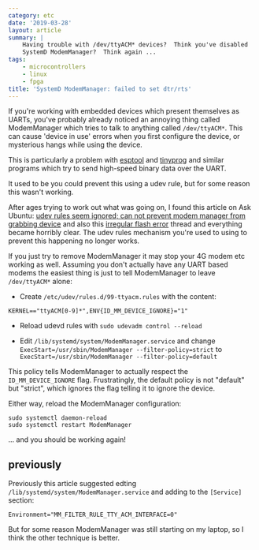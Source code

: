 ```yaml
---
category: etc
date: '2019-03-28'
layout: article
summary: |
    Having trouble with /dev/ttyACM* devices?  Think you've disabled
    SystemD ModemManager?  Think again ...
tags:
    - microcontrollers
    - linux
    - fpga
title: 'SystemD ModemManager: failed to set dtr/rts'
---
```


If you're working with embedded devices which present themselves as UARTs, you've
probably already noticed an annoying thing called ModemManager which tries to 
talk to anything called `/dev/ttyACM*`.  This can cause 'device in use' errors when
you first configure the device, or mysterious hangs while using the device.

This is particularly a problem with [esptool](https://github.com/espressif/esptool) 
and [tinyprog](https://github.com/tinyfpga/TinyFPGA-Bootloader/tree/master/programmer)
and similar programs which try to send high-speed binary data over the UART.

It used to be you could prevent this using a udev rule, but for some reason this wasn't
working.

After ages trying to work out what was going on, I found this article on
Ask Ubuntu: [udev rules seem ignored; can not prevent modem manager from grabbing device](https://askubuntu.com/questions/399263/udev-rules-seem-ignored-can-not-prevent-modem-manager-from-grabbing-device)
and also this [irregular flash error](https://discourse.tinyfpga.com/t/solved-irregular-flash-error/964) thread
and everything became horribly clear.  The udev rules mechanism you're used to using to prevent
this happening no longer works.

If you just try to remove ModemManager it may stop your 4G modem etc working as well.
Assuming you don't actually have any UART based modems the easiest thing is just to tell
ModemManager to leave `/dev/ttyACM*` alone:

* Create `/etc/udev/rules.d/99-ttyacm.rules` with the content:

```
KERNEL=="ttyACM[0-9]*",ENV{ID_MM_DEVICE_IGNORE}="1"
```

* Reload udevd rules with `sudo udevadm control --reload`

* Edit `/lib/systemd/system/ModemManager.service` and change `ExecStart=/usr/sbin/ModemManager --filter-policy=strict` to `ExecStart=/usr/sbin/ModemManager --filter-policy=default`

This policy tells ModemManager to actually respect the `ID_MM_DEVICE_IGNORE` flag.
Frustratingly, the default policy is not "default" but "strict", which ignores the flag
telling it to ignore the device.

Either way, reload the ModemManager configuration:

```
sudo systemctl daemon-reload
sudo systemctl restart ModemManager
```

... and you should be working again!


## previously

Previously this article suggested edting `/lib/systemd/system/ModemManager.service`
and adding to the `[Service]` section:

```
Environment="MM_FILTER_RULE_TTY_ACM_INTERFACE=0"
```

But for some reason ModemManager was still starting on my laptop, so I think the other technique is better.
